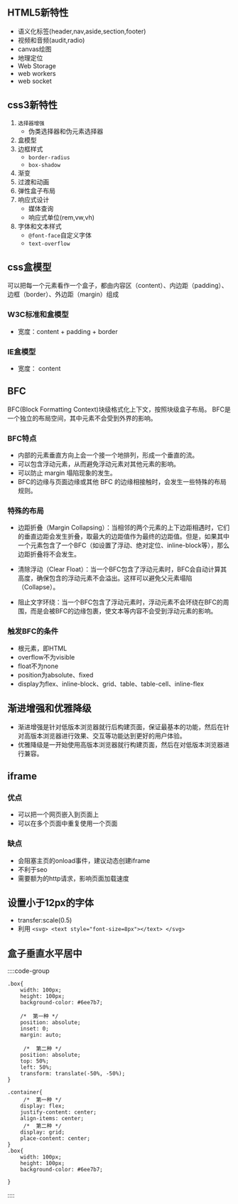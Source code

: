 ## HTML5新特性

- 语义化标签(header,nav,aside,section,footer)
- 视频和音频(audit,radio)
- canvas绘图
- 地理定位
- Web Storage
- web workers
- web socket

## css3新特性

1. ```选择器增强```
    - 伪类选择器和伪元素选择器
2. 盒模型
3. 边框样式
    - `border-radius`
    - `box-shadow`
4. 渐变
5. 过渡和动画
6. 弹性盒子布局
7. 响应式设计
    - 媒体查询
    - 响应式单位(rem,vw,vh)
8. 字体和文本样式
    - `@font-face`自定义字体
    - `text-overflow`

## css盒模型

可以把每一个元素看作一个盒子，都由内容区（content）、内边距（padding）、边框（border）、外边距（margin）组成

### W3C标准和盒模型

- 宽度：content + padding + border

### IE盒模型

- 宽度： content

## BFC

BFC(Block Formatting Context)块级格式化上下文，按照块级盒子布局。
BFC是一个独立的布局空间，其中元素不会受到外界的影响。

### BFC特点

- 内部的元素垂直方向上会一个接一个地排列，形成一个垂直的流。
- 可以包含浮动元素，从而避免浮动元素对其他元素的影响。
- 可以防止 margin 塌陷现象的发生。
- BFC的边缘与页面边缘或其他 BFC 的边缘相接触时，会发生一些特殊的布局规则。

### 特殊的布局

- 边距折叠（Margin
  Collapsing）：当相邻的两个元素的上下边距相遇时，它们的垂直边距会发生折叠，取最大的边距值作为最终的边距值。但是，如果其中一个元素包含了一个BFC（如设置了浮动、绝对定位、inline-block等），那么边距折叠将不会发生。

- 清除浮动（Clear Float）：当一个BFC包含了浮动元素时，BFC会自动计算其高度，确保包含的浮动元素不会溢出。这样可以避免父元素塌陷（Collapse）。

- 阻止文字环绕：当一个BFC包含了浮动元素时，浮动元素不会环绕在BFC的周围，而是会被BFC的边缘包裹，使文本等内容不会受到浮动元素的影响。

### 触发BFC的条件

- 根元素，即HTML
- overflow不为visible
- float不为none
- position为absolute、fixed
- display为flex、inline-block、grid、table、table-cell、inline-flex

## 渐进增强和优雅降级

- 渐进增强是针对低版本浏览器就行后构建页面，保证最基本的功能，然后在针对高版本浏览器进行效果、交互等功能达到更好的用户体验。
- 优雅降级是一开始使用高版本浏览器就行构建页面，然后在对低版本浏览器进行兼容。

## iframe

### 优点

- 可以把一个网页嵌入到页面上
- 可以在多个页面中重复使用一个页面

### 缺点

- 会阻塞主页的onload事件，建议动态创建iframe
- 不利于seo
- 需要额为的http请求，影响页面加载速度

## 设置小于12px的字体

- transfer:scale(0.5)
- 利用 `<svg> <text style="font-size=8px"></text> </svg>`

## 盒子垂直水平居中

::::code-group

```css[相对于自身]
.box{
    width: 100px;
    height: 100px;
    background-color: #6ee7b7;

    /*  第一种 */
    position: absolute;
    inset: 0;
    margin: auto;

     /*  第二种 */
    position: absolute;
    top: 50%;
    left: 50%;
    transform: translate(-50%, -50%);
}
```

```css[相对于父级]
.container{
     /*  第一种 */    
    display: flex;
    justify-content: center;
    align-items: center;
     /*  第二种 */
    display: grid;
    place-content: center;
}
.box{
    width: 100px;
    height: 100px;
    background-color: #6ee7b7;

}
```

::::
